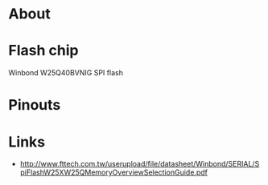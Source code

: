 # About


# Flash chip


Winbond W25Q40BVNIG SPI flash

# Pinouts


# Links


* <http://www.fttech.com.tw/userupload/file/datasheet/Winbond/SERIAL/SpiFlashW25XW25QMemoryOverviewSelectionGuide.pdf>  